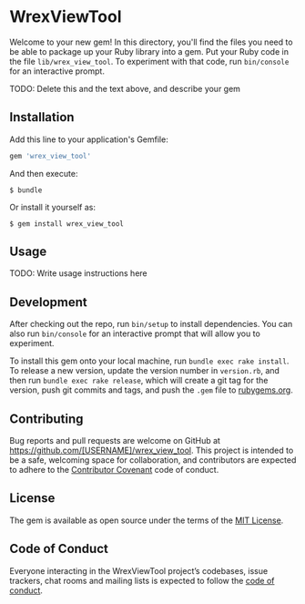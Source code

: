 # WrexViewTool

Welcome to your new gem! In this directory, you'll find the files you need to be able to package up your Ruby library into a gem. Put your Ruby code in the file `lib/wrex_view_tool`. To experiment with that code, run `bin/console` for an interactive prompt.

TODO: Delete this and the text above, and describe your gem

## Installation

Add this line to your application's Gemfile:

```ruby
gem 'wrex_view_tool'
```

And then execute:

    $ bundle

Or install it yourself as:

    $ gem install wrex_view_tool

## Usage

TODO: Write usage instructions here

## Development

After checking out the repo, run `bin/setup` to install dependencies. You can also run `bin/console` for an interactive prompt that will allow you to experiment.

To install this gem onto your local machine, run `bundle exec rake install`. To release a new version, update the version number in `version.rb`, and then run `bundle exec rake release`, which will create a git tag for the version, push git commits and tags, and push the `.gem` file to [rubygems.org](https://rubygems.org).

## Contributing

Bug reports and pull requests are welcome on GitHub at https://github.com/[USERNAME]/wrex_view_tool. This project is intended to be a safe, welcoming space for collaboration, and contributors are expected to adhere to the [Contributor Covenant](http://contributor-covenant.org) code of conduct.

## License

The gem is available as open source under the terms of the [MIT License](https://opensource.org/licenses/MIT).

## Code of Conduct

Everyone interacting in the WrexViewTool project’s codebases, issue trackers, chat rooms and mailing lists is expected to follow the [code of conduct](https://github.com/[USERNAME]/wrex_view_tool/blob/master/CODE_OF_CONDUCT.md).
